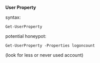 **User Property**

syntax:
```
Get-UserProperty

```

potential honeypot:
```
Get-UserProperty -Properties logoncount

```
(look for less or never used account)